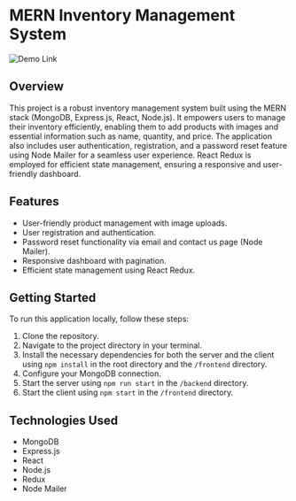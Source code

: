# MERN Inventory Management System

![Demo Link](https://inventory-mng-rishi.onrender.com) 

## Overview

This project is a robust inventory management system built using the MERN stack (MongoDB, Express.js, React, Node.js). It empowers users to manage their inventory efficiently, enabling them to add products with images and essential information such as name, quantity, and price. The application also includes user authentication, registration, and a password reset feature using Node Mailer for a seamless user experience. React Redux is employed for efficient state management, ensuring a responsive and user-friendly dashboard.

## Features

- User-friendly product management with image uploads.
- User registration and authentication.
- Password reset functionality via email and contact us page (Node Mailer).
- Responsive dashboard with pagination.
- Efficient state management using React Redux.

## Getting Started

To run this application locally, follow these steps:

1. Clone the repository.
2. Navigate to the project directory in your terminal.
3. Install the necessary dependencies for both the server and the client using `npm install` in the root directory and the `/frontend` directory.
4. Configure your MongoDB connection.
5. Start the server using `npm run start` in the `/backend` directory.
6. Start the client using `npm start` in the `/frontend` directory.

## Technologies Used

- MongoDB
- Express.js
- React
- Node.js
- Redux
- Node Mailer

